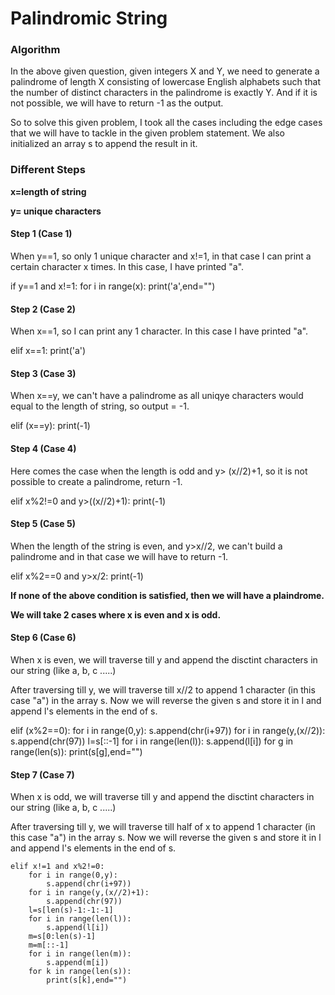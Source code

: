 # Palindromic String 

### Algorithm 

In the above given question, given integers X and Y, we need to generate a palindrome of length X consisting of lowercase English alphabets such that the number of distinct characters in the palindrome is exactly Y. And if it is not possible, we will have to return -1 as the output. 

So to solve this given problem, I took all the cases including the edge cases that we will have to tackle in the given problem statement. 
We also initialized an array s to append the result in it. 

### Different Steps

**x=length of string** 

**y= unique characters**

#### Step 1 (Case 1) 

When y==1, so only 1 unique character and x!=1, in that case I can print a certain character x times. In this case, I have printed "a".

if y==1 and x!=1:
        for i in range(x):
            print('a',end="")

####  Step 2 (Case 2)

When x==1, so I can print any 1 character. In this case I have printed "a".

elif x==1:
        print('a')

#### Step 3 (Case 3)

When x==y, we can't have a palindrome as all uniqye characters would equal to the length of string, so output = -1. 

elif (x==y):
        print(-1)

#### Step 4 (Case 4)

Here comes the case when the length is odd and y> (x//2)+1, so it is not possible to create a palindrome, return -1.

elif x%2!=0 and y>((x//2)+1):
        print(-1)

#### Step 5 (Case 5)

When the length of the string is even, and y>x//2, we can't build a palindrome and in that case we will have to return -1. 

elif x%2==0 and y>x/2:
        print(-1)

**If none of the above condition is satisfied, then we will have a plaindrome.** 

**We will take 2 cases where x is even and x is odd.**

#### Step 6 (Case 6)

When x is even, we will traverse till y and append the disctint characters in our string (like a, b, c .....)

After traversing till y, we will traverse till x//2 to append 1 character (in this case "a") in the array s. 
Now we will reverse the given s and store it in l  and append l's elements in the end of s.  

elif (x%2==0):
        for i in range(0,y):
            s.append(chr(i+97))
        for i in range(y,(x//2)):
            s.append(chr(97))
        l=s[::-1]
        for i in range(len(l)):
            s.append(l[i])
        for g in range(len(s)):
            print(s[g],end="")

#### Step 7 (Case 7)

When x is odd, we will traverse till y and append the disctint characters in our string (like a, b, c .....)

After traversing till y, we will traverse till half of x to append 1 character (in this case "a") in the array s. 
Now we will reverse the given s and store it in l  and append l's elements in the end of s.

    elif x!=1 and x%2!=0:
        for i in range(0,y):
            s.append(chr(i+97))
        for i in range(y,(x//2)+1):
            s.append(chr(97))
        l=s[len(s)-1:-1:-1]
        for i in range(len(l)):
            s.append(l[i])
        m=s[0:len(s)-1]
        m=m[::-1]
        for i in range(len(m)):
            s.append(m[i])
        for k in range(len(s)):
            print(s[k],end="")




